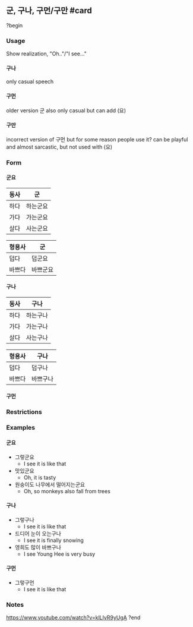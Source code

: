 ## 군, 구나, 구먼/구만 #card
?begin
### Usage
Show realization, "Oh.."/"I see..."
#### 구나
only casual speech
#### 구먼
older version 군
also only casual but can add (요)
#### 구만
incorrect version of 구먼 but for some reason people use it? can be playful and almost sarcastic, but not used with (요)
### Form
#### 군요

| 동사  | 군    |
| --- | ---- |
| 하다  | 하는군요 |
| 가다  | 가는군요 |
| 살다  | 사는군요 |

| 형용사 | 군    |
| --- | ---- |
| 덥다  | 덥군요  |
| 바쁘다 | 바쁘군요 |
#### 구나

| 동사  | 구나   |
| --- | ---- |
| 하다  | 하는구나 |
| 가다  | 가는구나 |
| 살다  | 사는구나 |

| 형용사 | 구나   |
| --- | ---- |
| 덥다  | 덥구나  |
| 바쁘다 | 바쁘구나 |
#### 구먼
### Restrictions
### Examples
#### 군요
* 그렇군요
	* I see it is like that
* 맛있군요
	* Oh, it is tasty
* 원숭이도 나무에서 떨어지는군요
	* Oh, so monkeys also fall from trees
#### 구나
* 그렇구나
	* I see it is like that
* 드디어 눈이 오는구나
	* I see it is finally snowing
* 영희도 많이 바쁘구나
	* I see Young Hee is very busy

#### 구먼
* 그렇구먼
	* I see it is like that
### Notes
https://www.youtube.com/watch?v=klLIyR9yUgA
?end
